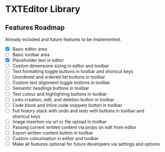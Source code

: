 # TXTEditor Library

## Features Roadmap

Already included and future features to be implemented.

- [x] Basic editor area
- [ ] Basic toolbar area
- [x] Placeholder text in editor
- [ ] Custom dimensions sizing in editor and toolbar
- [ ] Text formatting toggle buttons in toolbar and shortcut keys
- [ ] Unordered and ordered list buttons in toolbar
- [ ] Custom text alignment toggle buttons in toolbar
- [ ] Semantic headings buttons in toolbar
- [ ] Text colour and highlighting buttons in toolbar
- [ ] Links creation, edit, and deletion button in toolbar
- [ ] Code block and inline code snippets button in toolbar
- [ ] Full history stack with undo and redo with buttons in toolbar and shortcut keys
- [ ] Image insertion via url or file upload in toolbar
- [ ] Passing current written content via props on edit from editor
- [ ] Export written content button in toolbar
- [ ] Custom colourisation in editor and toolbar
- [ ] Make all features optional for future developers via settings and options
